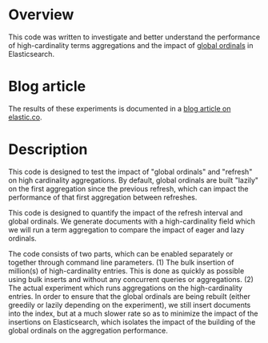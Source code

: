 # Overview
This code was written to investigate and better understand the performance of high-cardinality terms aggregations and the impact of [global ordinals](https://www.elastic.co/guide/en/elasticsearch/reference/7.3/eager-global-ordinals.html) in Elasticsearch. 

# Blog article
The results of these experiments is documented in a [blog article on elastic.co](https://www.elastic.co/blog/improving-the-performance-of-high-cardinality-terms-aggregations-in-elasticsearch).

# Description
This code is designed to test the impact of "global ordinals" and "refresh" on high cardinality aggregations.
By default, global ordinals are built "lazily" on the first aggregation since the previous refresh, 
which can impact the performance of that first aggregation between refreshes. 

This code is designed to quantify the impact of the refresh interval and global ordinals. We generate documents with 
a high-cardinality field which we will run a term aggregation to compare the impact of eager and lazy ordinals.

The code consists of two parts, which can be enabled separately or together through command line parameters. 
(1) The bulk insertion of million(s) of high-cardinality entries. This is done as quickly as 
possible using bulk inserts and without any concurrent queries or aggregations. 
(2) The actual experiment which runs aggregations on the high-cardinality entries. In order to ensure that
the global ordinals are being rebuilt (either greedily or lazily depending on the experiment), we still insert 
documents into the index, but at a much slower rate so as to minimize the impact of the insertions on Elasticsearch,
which isolates the impact of the building of the global ordinals on the aggregation performance. 
